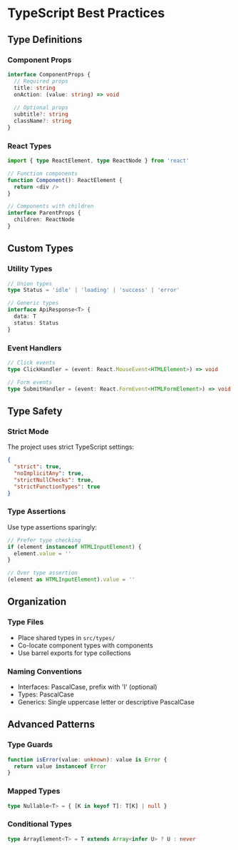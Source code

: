 # TypeScript Best Practices

## Type Definitions

### Component Props
```typescript
interface ComponentProps {
  // Required props
  title: string
  onAction: (value: string) => void
  
  // Optional props
  subtitle?: string
  className?: string
}
```

### React Types
```typescript
import { type ReactElement, type ReactNode } from 'react'

// Function components
function Component(): ReactElement {
  return <div />
}

// Components with children
interface ParentProps {
  children: ReactNode
}
```

## Custom Types

### Utility Types
```typescript
// Union types
type Status = 'idle' | 'loading' | 'success' | 'error'

// Generic types
interface ApiResponse<T> {
  data: T
  status: Status
}
```

### Event Handlers
```typescript
// Click events
type ClickHandler = (event: React.MouseEvent<HTMLElement>) => void

// Form events
type SubmitHandler = (event: React.FormEvent<HTMLFormElement>) => void
```

## Type Safety

### Strict Mode
The project uses strict TypeScript settings:
```json
{
  "strict": true,
  "noImplicitAny": true,
  "strictNullChecks": true,
  "strictFunctionTypes": true
}
```

### Type Assertions
Use type assertions sparingly:
```typescript
// Prefer type checking
if (element instanceof HTMLInputElement) {
  element.value = ''
}

// Over type assertion
(element as HTMLInputElement).value = ''
```

## Organization

### Type Files
- Place shared types in `src/types/`
- Co-locate component types with components
- Use barrel exports for type collections

### Naming Conventions
- Interfaces: PascalCase, prefix with 'I' (optional)
- Types: PascalCase
- Generics: Single uppercase letter or descriptive PascalCase

## Advanced Patterns

### Type Guards
```typescript
function isError(value: unknown): value is Error {
  return value instanceof Error
}
```

### Mapped Types
```typescript
type Nullable<T> = { [K in keyof T]: T[K] | null }
```

### Conditional Types
```typescript
type ArrayElement<T> = T extends Array<infer U> ? U : never
```
